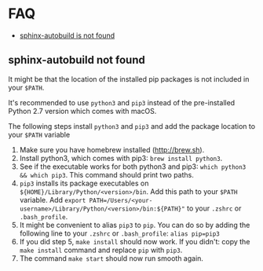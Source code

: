 # FAQ

- [sphinx-autobuild is not found](#sphinx-autobuild-not-found)

## sphinx-autobuild not found

It might be that the location of the installed pip packages is not included in your `$PATH`.

It's recommended to use `python3` and `pip3` instead of the pre-installed Python 2.7 version which comes with macOS.

The following steps install `python3` and `pip3` and add the package location to your `$PATH` variable

1. Make sure you have homebrew installed (http://brew.sh).
2. Install python3, which comes with pip3: `brew install python3`.
3. See if the executable works for both python3 and pip3: `which python3 && which pip3`. This command should print two paths.
4. `pip3` installs its package executables on `${HOME}/Library/Python/<version>/bin`. Add this path to your `$PATH` variable. Add `export PATH=/Users/<your-username>/Library/Python/<version>/bin:${PATH}"` to your `.zshrc` or `.bash_profile`.
5. It might be convenient to alias `pip3` to `pip`. You can do so by adding the following line to your `.zshrc` or `.bash_profile`: `alias pip=pip3`
6. If you did step 5, `make install` should now work. If you didn't: copy the `make install` command and replace `pip` with `pip3`.
7. The command `make start` should now run smooth again.
